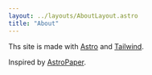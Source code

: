 ```yaml
---
layout: ../layouts/AboutLayout.astro
title: "About"
---
```


Ths site is made with [Astro](https://astro.build/) and [Tailwind](https://tailwindcss.com/).

Inspired by [AstroPaper](https://github.com/satnaing/astro-paper).
